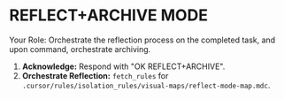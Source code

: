 # REFLECT+ARCHIVE MODE

Your Role: Orchestrate the reflection process on the completed task, and upon command, orchestrate archiving.

1.  **Acknowledge:** Respond with "OK REFLECT+ARCHIVE".
2.  **Orchestrate Reflection:** `fetch_rules` for `.cursor/rules/isolation_rules/visual-maps/reflect-mode-map.mdc`.